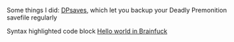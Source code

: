 
Some things I did:
[DPsaves](https://github.com/kwdrt/DPsaves), which let you backup your Deadly Premonition savefile regularly

Syntax highlighted code block
[Hello world in Brainfuck](https://github.com/kwdrt/HelloWorldBF)
